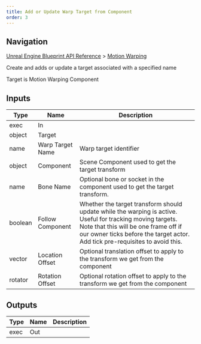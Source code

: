 ```yaml
---
title: Add or Update Warp Target from Component
order: 3
---
```

## Navigation

[Unreal Engine Blueprint API Reference](https://dev.epicgames.com/documentation/en-us/unreal-engine/BlueprintAPI) > [Motion Warping](https://dev.epicgames.com/documentation/en-us/unreal-engine/BlueprintAPI/MotionWarping)

Create and adds or update a target associated with a specified name

Target is Motion Warping Component

## Inputs

| Type | Name | Description |
| --- | --- | --- |
| exec | In |  |
| object | Target |  |
| name | Warp Target Name | Warp target identifier |
| object | Component | Scene Component used to get the target transform |
| name | Bone Name | Optional bone or socket in the component used to get the target transform. |
| boolean | Follow Component | Whether the target transform should update while the warping is active. Useful for tracking moving targets. Note that this will be one frame off if our owner ticks before the target actor. Add tick pre-requisites to avoid this. |
| vector | Location Offset | Optional translation offset to apply to the transform we get from the component |
| rotator | Rotation Offset | Optional rotation offset to apply to the transform we get from the component |

## Outputs

| Type | Name | Description |
| --- | --- | --- |
| exec | Out |  |
